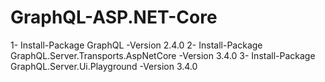 # GraphQL-ASP.NET-Core
1- Install-Package GraphQL -Version 2.4.0
2- Install-Package GraphQL.Server.Transports.AspNetCore -Version 3.4.0
3- Install-Package GraphQL.Server.Ui.Playground -Version 3.4.0
